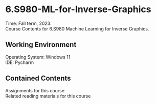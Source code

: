 # 6.S980-ML-for-Inverse-Graphics
Time: Fall term, 2023.  
Course Contents for 6.S980 Machine Learning for Inverse Graphics.
## Working Environment
Operating System: Windows 11  
IDE: Pycharm 
## Contained Contents 
Assignments for this course  
Related reading materials for this course

